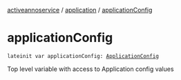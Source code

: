 [activeannoservice](../index.md) / [application](index.md) / [applicationConfig](./application-config.md)

# applicationConfig

`lateinit var applicationConfig: `[`ApplicationConfig`](-application-config/index.md)

Top level variable with access to Application config values

